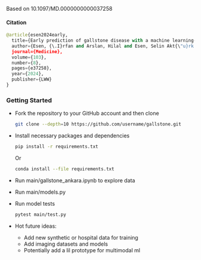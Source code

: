 Based on 10.1097/MD.0000000000037258

#### Citation
```python
@article{esen2024early,
  title={Early prediction of gallstone disease with a machine learning-based method from bioimpedance and laboratory data},
  author={Esen, {\.I}rfan and Arslan, Hilal and Esen, Selin Akt{\"u}rk and G{\"u}l{\c{s}}en, Mervenur and K{\"u}ltekin, Nimet and {\"O}zdemir, O{\u{g}}uzhan},
  journal={Medicine},
  volume={103},
  number={8},
  pages={e37258},
  year={2024},
  publisher={LWW}
}
```

### Getting Started

-   Fork the repository to your GitHub account and then clone 
    ```sh
    git clone --depth=10 https://github.com/username/gallstone.git
    ```

- Install necessary packages and dependencies 
    ```sh
    pip install -r requirements.txt 
    ```
    Or
    ```sh
    conda install --file requirements.txt
    ```

-   Run main/gallstone_ankara.ipynb to explore data

-   Run main/models.py 

-   Run model tests 
    ```sh
    pytest main/test.py
    ```

- Hot future ideas:
    -  Add new synthetic or hospital data for training    
    -  Add imaging datasets and models 
    - Potentially add a lil prototype for multimodal ml

  


